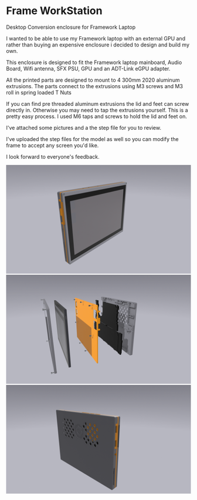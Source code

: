 # Frame WorkStation
 Desktop Conversion enclosure for Framework Laptop 

I wanted to be able to use my Framework laptop with an external GPU and rather than buying an expensive enclosure i decided to design and build my own. 

This enclosure is designed to fit the Framework laptop mainboard, Audio Board, Wifi antenna, SFX PSU, GPU and an ADT-Link eGPU adapter. 

All the printed parts are designed to mount to 4 300mm 2020 aluminum extrusions. The parts connect to the extrusions using M3 screws and M3 roll in spring loaded T Nuts

If you can find pre threaded aluminum extrusions the lid and feet can screw directly in. Otherwise you may need to tap the extrusions yourself. This is a pretty easy process. I used M6 taps and screws to hold the lid and feet on. 

I've attached some pictures and a the step file for you to review. 

I've uploaded the step files for the model as well so you can modify the frame to accept any screen you'd like. 

I look forward to everyone's feedback. 

![Tablet](https://github.com/whatthefilament/Framework-Tablet/blob/main/Pictures/Tablet.png)
![Tablet-Expanded](https://github.com/whatthefilament/Framework-Tablet/blob/main/Pictures/Tablet%203.png)
![Tablet-Back](https://github.com/whatthefilament/Framework-Tablet/blob/main/Pictures/Tablet%202.png)
